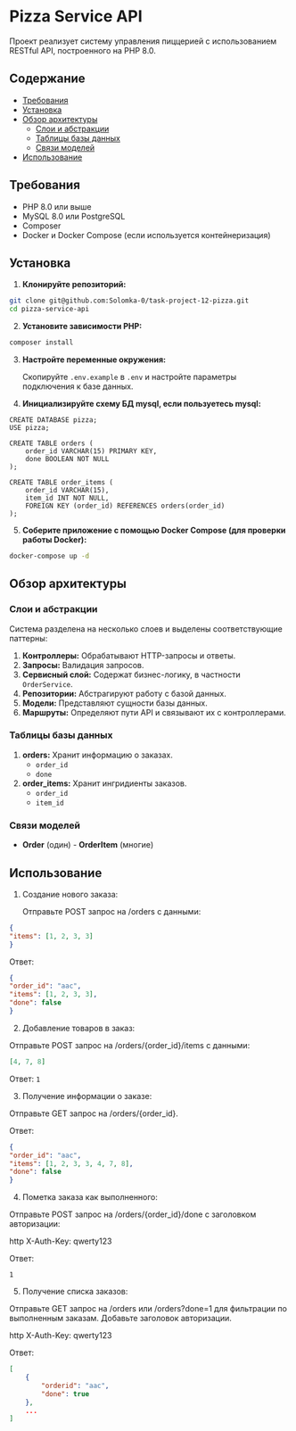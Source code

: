 # Pizza Service API

Проект реализует систему управления пиццерией с использованием RESTful API, построенного на PHP 8.0.

## Содержание

- [Требования](#требования)
- [Установка](#установка)
- [Обзор архитектуры](#обзор-архитектуры)
    - [Слои и абстракции](#слои-и-абстракции)
    - [Таблицы базы данных](#таблицы-базы-данных)
    - [Связи моделей](#связи-моделей)
- [Использование](#использование)

## Требования

- PHP 8.0 или выше
- MySQL 8.0 или PostgreSQL
- Composer
- Docker и Docker Compose (если используется контейнеризация)

## Установка

1. **Клонируйте репозиторий:**
```bash
git clone git@github.com:Solomka-0/task-project-12-pizza.git
cd pizza-service-api
```
2. **Установите зависимости PHP:**
```bash 
composer install
```
3. **Настройте переменные окружения:**

   Скопируйте `.env.example` в `.env` и настройте параметры подключения к базе данных.

4. **Инициализируйте схему БД mysql, если пользуетесь mysql:**
```mysql 
CREATE DATABASE pizza;
USE pizza;

CREATE TABLE orders (
    order_id VARCHAR(15) PRIMARY KEY,
    done BOOLEAN NOT NULL
);

CREATE TABLE order_items (
    order_id VARCHAR(15),
    item_id INT NOT NULL,
    FOREIGN KEY (order_id) REFERENCES orders(order_id)
);
```
5. **Соберите приложение с помощью Docker Compose (для проверки работы Docker):**
```bash 
docker-compose up -d
```
## Обзор архитектуры

### Слои и абстракции

Система разделена на несколько слоев и выделены соответствующие паттерны:

1. **Контроллеры:** Обрабатывают HTTP-запросы и ответы.
2. **Запросы:** Валидация запросов.
3. **Сервисный слой:** Содержат бизнес-логику, в частности `OrderService`.
4. **Репозитории:** Абстрагируют работу с базой данных.
5. **Модели:** Представляют сущности базы данных.
7. **Маршруты:** Определяют пути API и связывают их с контроллерами.

### Таблицы базы данных

1. **orders:** Хранит информацию о заказах.
    - `order_id`
    - `done`
3. **order_items:** Хранит ингридиенты заказов.
    - `order_id`
    - `item_id`

### Связи моделей

- **Order** (один) - **OrderItem** (многие)

## Использование

1. Создание нового заказа:

   Отправьте POST запрос на /orders с данными:

```json
{
"items": [1, 2, 3, 3]
}
```
Ответ: 
```json
{
"order_id": "aac",
"items": [1, 2, 3, 3],
"done": false
}
```
2. Добавление товаров в заказ:

Отправьте POST запрос на /orders/{order_id}/items с данными:

```json
[4, 7, 8]
```
Ответ:
```1```

3. Получение информации о заказе:

Отправьте GET запрос на /orders/{order_id}.

Ответ:
```json
{
"order_id": "aac",
"items": [1, 2, 3, 3, 4, 7, 8],
"done": false
}
```
4. Пометка заказа как выполненного:

Отправьте POST запрос на /orders/{order_id}/done с заголовком авторизации:

http
X-Auth-Key: qwerty123

Ответ:

```
1
```

5. Получение списка заказов:

Отправьте GET запрос на /orders или /orders?done=1 для фильтрации по выполненным заказам. Добавьте заголовок авторизации.

http
X-Auth-Key: qwerty123

Ответ:

```json
[
    {
        "orderid": "aac",
        "done": true
    },
    ...
]
```